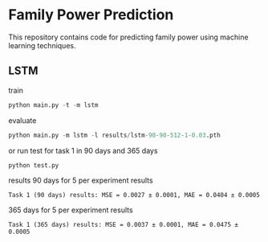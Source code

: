 # Family Power Prediction

This repository contains code for predicting family power using machine learning techniques.


## LSTM

train

```python
python main.py -t -m lstm
```

evaluate

```python
python main.py -m lstm -l results/lstm-90-90-512-1-0.03.pth
```

or run test for task 1 in 90 days and 365 days
```python
python test.py
```

results
90 days for 5 per experiment results

```text
Task 1 (90 days) results: MSE = 0.0027 ± 0.0001, MAE = 0.0404 ± 0.0005
```

365 days for 5 per experiment results

```text
Task 1 (365 days) results: MSE = 0.0037 ± 0.0001, MAE = 0.0475 ± 0.0005
```
